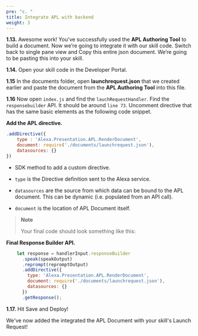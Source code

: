 ```yaml
---
pre: "c. "
title: Integrate APL with backend
weight: 3
---
```


**1.13.** Awesome work\! You’ve successfully used the **APL Authoring
Tool** to build a document. Now we’re going to integrate it with our
skill code. Switch back to single pane view and Copy this entire json
document. We’re going to be pasting this into your skill.

**1.14.** Open your skill code in the Developer Portal.

**1.15** In the documents folder, open **launchrequest.json** that we
created earlier and paste the document from the **APL Authoring Tool**
into this file.

**1.16** Now open `index.js` and find the `lauchRequestHandler`. Find
the `responsebuilder` API. It should be around `line 73`. 
Uncomment directive that has the same basic elements as the following code snippet.

**Add the APL directive.**

``` javascript
.addDirective({ 
    type : 'Alexa.Presentation.APL.RenderDocument', 
    document: require('./documents/launchrequest.json'),
    datasources: {} 
})
```

  - SDK method to add a custom directive.

  - `type` is the Directive definition sent to the Alexa service.

  - `datasources` are the source from which data can be bound to the APL document. This can be
    dynamic (i.e. populated from an API call).

  - `document` is the location of APL Document itself.

> **Note**
> 
> Your final code should look something like this:

**Final Response Builder API.**

``` javascript
    let response = handlerInput.responseBuilder
      .speak(speakOutput)
      .reprompt(repromptOutput)
      .addDirective({
        type: 'Alexa.Presentation.APL.RenderDocument',
        document: require('./documents/launchrequest.json'),
        datasources: {}
      })
      .getResponse();
```

**1.17.** Hit Save and Deploy!

We've now added the integrated the APL Document with your skill's Launch Request!
